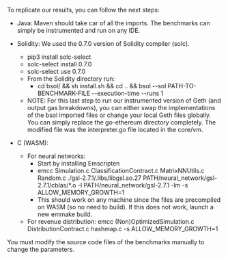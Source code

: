 To replicate our results, you can follow the next steps:

- Java: Maven should take car of all the imports. The benchmarks can simply be instrumented and run on any IDE. 

- Solidity: We used the 0.7.0 version of Solidity compiler (solc).
    - pip3 install solc-select
    - solc-select install 0.7.0
    - solc-select use 0.7.0
    - From the Solidity directory run:
        - cd bsol/ && sh install.sh && cd .. && bsol --sol PATH-TO-BENCHMARK-FILE --execution-time --runs 1
    - NOTE: For this last step to run our instrumented version of Geth (and output gas breakdowns), you can either swap the implementations of the bsol imported files or change your local Geth files globally. You can simply replace the go-ethereum directory completely. The modified file was the interpreter.go file located in the core/vm.

- C (WASM):
    - For neural networks:
        - Start by installing Emscripten
        - emcc Simulation.c ClassificationContract.c MatrixNNUtils.c Random.c ./gsl-2.7.1/.libs/libgsl.so.27 PATH/neural_network/gsl-2.7.1/cblas/*.o -I PATH/neural_network/gsl-2.7.1 -lm -s ALLOW_MEMORY_GROWTH=1
        -  This should work on any machine since the files are precompiled on WASM (so no need to build). If this does not work, launch a new emmake build.
    - For revenue distribution: emcc (Non)OptimizedSimulation.c DistributionContract.c hashmap.c -s ALLOW_MEMORY_GROWTH=1

You must modify the source code files of the benchmarks manually to change the parameters.